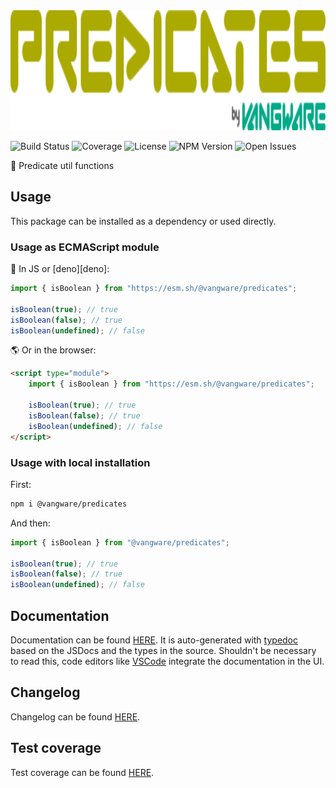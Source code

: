 <img alt="Vangware's Predicates" src="./logo.svg" height="192" />

![Build Status][build-status-badge] ![Coverage][coverage-badge]
![License][license-badge] ![NPM Version][npm-version-badge]
![Open Issues][open-issues-badge]

🧐 Predicate util functions

## Usage

This package can be installed as a dependency or used directly.

### Usage as ECMAScript module

🦕 In JS or [deno][deno]:

```js
import { isBoolean } from "https://esm.sh/@vangware/predicates";

isBoolean(true); // true
isBoolean(false); // true
isBoolean(undefined); // false
```

🌎 Or in the browser:

```html
<script type="module">
	import { isBoolean } from "https://esm.sh/@vangware/predicates";

	isBoolean(true); // true
	isBoolean(false); // true
	isBoolean(undefined); // false
</script>
```

### Usage with local installation

First:

```bash
npm i @vangware/predicates
```

And then:

```js
import { isBoolean } from "@vangware/predicates";

isBoolean(true); // true
isBoolean(false); // true
isBoolean(undefined); // false
```

## Documentation

Documentation can be found [HERE][documentation]. It is auto-generated with
[typedoc][typedoc] based on the JSDocs and the types in the source. Shouldn't be
necessary to read this, code editors like [VSCode][vscode] integrate the
documentation in the UI.

## Changelog

Changelog can be found [HERE][changelog].

## Test coverage

Test coverage can be found [HERE][coverage].

<!-- Reference -->

[build-status-badge]:
	https://img.shields.io/github/workflow/status/vangware/predicates/Test.svg?style=for-the-badge&labelColor=666&color=2b7&link=https://github.com/vangware/predicates/actions
[changelog]: https://github.com/vangware/predicates/blob/main/CHANGELOG.md
[coverage-badge]:
	https://img.shields.io/coveralls/github/vangware/predicates.svg?style=for-the-badge&labelColor=666&color=2b7&link=https://coveralls.io/github/vangware/predicates
[coverage]: https://coveralls.io/github/vangware/predicates
[documentation]: https://test.vangware.com
[license-badge]:
	https://img.shields.io/npm/l/@vangware/predicates.svg?style=for-the-badge&labelColor=666&color=2b7&link=https://github.com/vangware/predicates/blob/main/LICENSE
[npm-version-badge]:
	https://img.shields.io/npm/v/@vangware/predicates.svg?style=for-the-badge&labelColor=666&color=2b7&link=https://npm.im/@vangware/predicates
[open-issues-badge]:
	https://img.shields.io/github/issues/vangware/predicates.svg?style=for-the-badge&labelColor=666&color=2b7&link=https://github.com/vangware/predicates/issues
[typedoc]: https://typedoc.org/
[vscode]: https://code.visualstudio.com/
